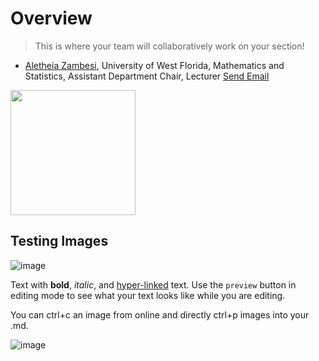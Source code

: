 # Overview

> This is where your team will collaboratively work on your section! 

- [Aletheia Zambesi](https://uwf.edu/hmcse/departments/mathematics-and-statistics/faculty/dr-aletheia-l-zambesi.html), University of West Florida, Mathematics and Statistics, Assistant Department Chair, Lecturer <a href = "mailto: azambesi@uwf.edu">Send Email</a>

<img src="https://user-images.githubusercontent.com/64475583/194341732-60e6c8f0-39cf-4c41-8c38-e99d853c5b39.jpg" width="200" />

## Testing Images

![image](https://user-images.githubusercontent.com/64475583/194343200-ee9d13f0-836a-4d8c-88ce-3b5e39946252.jpeg)


Text with **bold**, _italic_, and [hyper-linked](https://ww2.amstat.org/meetings/wsds/2022/index.cfm) text. Use the `preview` button in editing mode to see what your text looks like while you are editing. 

You can ctrl+c an image from online and directly ctrl+p images into your .md. 

![image](https://user-images.githubusercontent.com/75965120/193682607-ecd7c869-8da9-427f-a127-246768618126.png)

